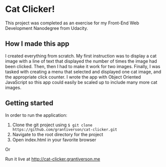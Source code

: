 # Cat Clicker!

This project was completed as an exercise for my Front-End Web Development Nanodegree from Udacity.

## How I made this app

I created everything from scratch.
My first instruction was to display a cat image with a line of text that displayed the number of times the image had been clicked.
Then, then I had to make it work for two images.
Finally, I was tasked with creating a menu that selected and displayed one cat image, and the appropriate click counter.
I wrote the app with Object Oriented JavaScript so this app could easily be scaled up to include many more cat images.

## Getting started

In order to run the application:
1. Clone the git project using `$ git clone https://github.com/grantiverson/cat-clicker.git`
2. Navigate to the root directory for the project
3. Open index.html in your favorite browser

Or

Run it live at http://cat-clicker.grantiverson.me
